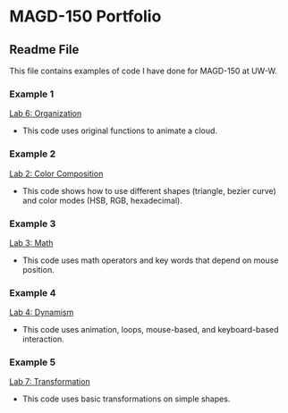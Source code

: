 # MAGD-150 Portfolio
## Readme File

This file contains examples of code I have done for MAGD-150 at UW-W.

### Example 1
[Lab 6: Organization](https://github.com/strangenewg/MAGD150-Portfolio/blob/gh-pages/s19magd150lab06_threadgill/s19magd150lab06_threadgill.pde)
 * This code uses original functions to animate a cloud.  
### Example 2
[Lab 2: Color Composition](https://github.com/strangenewg/MAGD150-Portfolio/blob/gh-pages/s19magd150lab01_threadgill_balloon.pde)
 * This code shows how to use different shapes (triangle, bezier curve) and color modes (HSB, RGB, hexadecimal).  
### Example 3
[Lab 3: Math](https://github.com/strangenewg/MAGD150-Portfolio/blob/gh-pages/s19magd150lab03_threadgill.pde)
 * This code uses math operators and key words that depend on mouse position.  
### Example 4
[Lab 4: Dynamism](https://github.com/strangenewg/MAGD150-Portfolio/blob/gh-pages/s19magd150lab04_threadgill.pde)
 * This code uses animation, loops, mouse-based, and keyboard-based interaction.  
### Example 5
[Lab 7: Transformation](https://github.com/strangenewg/MAGD150-Portfolio/blob/gh-pages/s19magd150lab07_threadgill.pde)
 * This code uses basic transformations on simple shapes.



